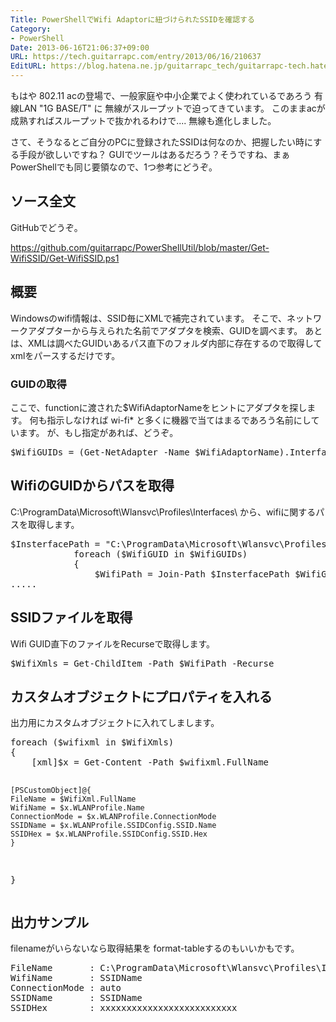 ```yaml
---
Title: PowerShellでWifi Adaptorに紐づけられたSSIDを確認する
Category:
- PowerShell
Date: 2013-06-16T21:06:37+09:00
URL: https://tech.guitarrapc.com/entry/2013/06/16/210637
EditURL: https://blog.hatena.ne.jp/guitarrapc_tech/guitarrapc-tech.hatenablog.com/atom/entry/11696248318757675740
---
```


もはや 802.11 acの登場で、一般家庭や中小企業でよく使われているであろう 有線LAN "1G BASE/T" に 無線がスループットで迫ってきています。
このままacが成熟すればスループットで抜かれるわけで.... 無線も進化しました。

さて、そうなるとご自分のPCに登録されたSSIDは何なのか、把握したい時にする手段が欲しいですね？
GUIでツールはあるだろう？そうですね、まぁPowerShellでも同じ要領なので、1つ参考にどうぞ。



<h2>ソース全文</h2>
GitHubでどうぞ。

https://github.com/guitarrapc/PowerShellUtil/blob/master/Get-WifiSSID/Get-WifiSSID.ps1


<h2>概要</h2>
Windowsのwifi情報は、SSID毎にXMLで補完されています。
そこで、ネットワークアダプターから与えられた名前でアダプタを検索、GUIDを調べます。
あとは、XMLは調べたGUIDいあるパス直下のフォルダ内部に存在するので取得してxmlをパースするだけです。

<h3>GUIDの取得</h3>
ここで、functionに渡された$WifiAdaptorNameをヒントにアダプタを探します。
何も指示しなければ wi-fi* と多くに機器で当てはまるであろう名前にしています。
が、もし指定があれば、どうぞ。

<pre class="brush: powershell">
$WifiGUIDs = (Get-NetAdapter -Name $WifiAdaptorName).InterfaceGuid
</pre>

<h2>WifiのGUIDからパスを取得</h2>
C:\ProgramData\Microsoft\Wlansvc\Profiles\Interfaces\ から、wifiに関するパスを取得します。
<pre class="brush: powershell">
$InsterfacePath = &quot;C:\ProgramData\Microsoft\Wlansvc\Profiles\Interfaces\&quot;
			foreach ($WifiGUID in $WifiGUIDs)
			{
				$WifiPath = Join-Path $InsterfacePath $WifiGUID
.....
</pre>

<h2>SSIDファイルを取得</h2>
Wifi GUID直下のファイルをRecurseで取得します。
<pre class="brush: powershell">
$WifiXmls = Get-ChildItem -Path $WifiPath -Recurse
</pre>

<h2>カスタムオブジェクトにプロパティを入れる</h2>
出力用にカスタムオブジェクトに入れてしまします。
<pre class="brush: powershell">
foreach ($wifixml in $WifiXmls)
{
	[xml]$x = Get-Content -Path $wifixml.FullName

	[PSCustomObject]@{
	FileName = $WifiXml.FullName
	WifiName = $x.WLANProfile.Name
	ConnectionMode = $x.WLANProfile.ConnectionMode
	SSIDName = $x.WLANProfile.SSIDConfig.SSID.Name
	SSIDHex = $x.WLANProfile.SSIDConfig.SSID.Hex
	}
}
</pre>



<h2>出力サンプル</h2>
filenameがいらないなら取得結果を format-tableするのもいいかもです。
<pre class="brush: powershell">
FileName       : C:\ProgramData\Microsoft\Wlansvc\Profiles\Interfaces\{xxxxxxxx-xxxx-xxxx-xxxx-xxxxxxxx}\{xxxxxxxxxxxxxx-xxxx-xxxx-xxxxxxxxx}.xml
WifiName       : SSIDName
ConnectionMode : auto
SSIDName       : SSIDName
SSIDHex        : xxxxxxxxxxxxxxxxxxxxxxxxxx
</pre>
